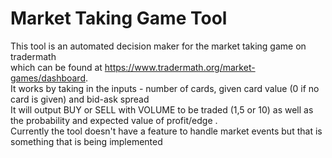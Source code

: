 # Market Taking Game Tool
This tool is an automated decision maker for the market taking game on tradermath
<br> which can be found at https://www.tradermath.org/market-games/dashboard. 
<br> It works by taking in the inputs - number of cards, given card value (0 if no card is given) and bid-ask spread
<br> It will output BUY or SELL with VOLUME to be traded (1,5 or 10) as well as the probability and expected value of profit/edge .
<br> Currently the tool doesn't have a feature to handle market events but that is something that is being implemented
